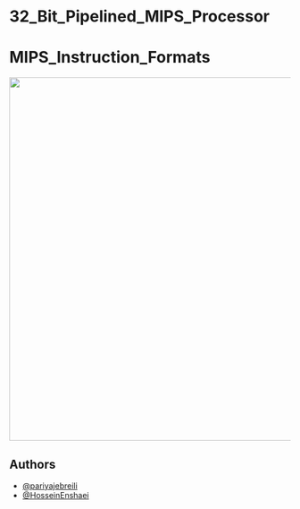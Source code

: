 # 32_Bit_Pipelined_MIPS_Processor

<!-- <img src="https://user-images.githubusercontent.com/87968419/175491403-af7fb129-df12-4837-b392-2204e70af8c2.jpg" width="650"> -->

# MIPS_Instruction_Formats
<img src="https://user-images.githubusercontent.com/87968419/175492564-6d3983c8-9276-4951-a0d0-eedf9916e441.jpg" width="650">


## Authors

- [@pariyajebreili](https://github.com/pariyajebreili)
- [@HosseinEnshaei](https://github.com/HosseinEn)

